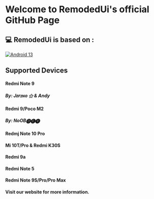 <h1>Welcome to RemodedUi's official GitHub Page</h1>

  
  ## 💻 RemodedUi is based on :

  [![Android 13](https://img.shields.io/badge/Android%2012-3ddc84?style=flat-square&logo=android&logoColor=ffffff)](https://www.android.com/android-13/) 

   

  ## Supported Devices 

  #### Redmi Note 9 
  ##### By: Jᴇғɪɴᴏ ⚝ & Andy

  #### Redmi 9/Poco M2
  ##### By: NoOB🅓🅔🅥

  #### Redmj Note 10 Pro 

  #### Mi 10T/Pro & Redmi K30S

  #### Redmi 9a

  #### Redmi Note 5

  #### Redmi Note 9S/Pro/Pro Max

  #### Visit our website for more information.
